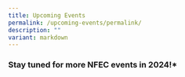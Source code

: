 ```yaml
---
title: Upcoming Events
permalink: /upcoming-events/permalink/
description: ""
variant: markdown
---
```

### Stay tuned for more NFEC events in 2024!*

